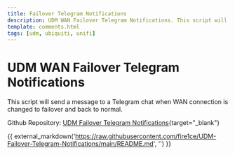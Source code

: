 ```yaml
---
title: Failover Telegram Notifications
description: UDM WAN Failover Telegram Notifications. This script will send a message to a Telegram chat when WAN connection is changed to failover and back to normal.
template: comments.html
tags: [udm, ubiquiti, unifi]
---
```


# UDM WAN Failover Telegram Notifications

This script will send a message to a Telegram chat when WAN connection is changed to failover and back to normal.

Github Repository: [UDM Failover Telegram Notifications][udm-failover-telegram-notifications-url]{target="\_blank"}

{{ external_markdown('https://raw.githubusercontent.com/fire1ce/UDM-Failover-Telegram-Notifications/main/README.md', '') }}

<!-- urls -->

[udm-failover-telegram-notifications-url]: https://github.com/fire1ce/UDM-Failover-Telegram-Notifications 'Github Repository'

<!-- images -->

<!--css-->

<!-- end appendices -->
